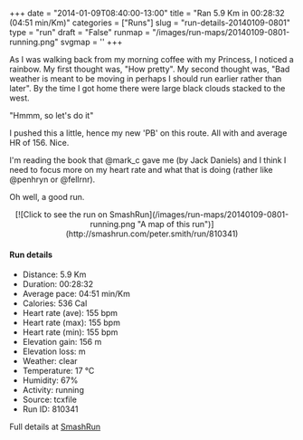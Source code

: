 +++
date = "2014-01-09T08:40:00-13:00"
title = "Ran 5.9 Km in 00:28:32 (04:51 min/Km)"
categories = ["Runs"]
slug = "run-details-20140109-0801"
type = "run"
draft = "False"
runmap = "/images/run-maps/20140109-0801-running.png"
svgmap = '<polyline points="93 48, 100 38, 100 33, 88 30, 67 36, 39 59, 38 59, 34 61, 11 69, 7 70, 1 66, 0 64, 11 56, 14 55, 19 51, 24 48, 49 32, 53 33, 64 38, 67 36, 87 30, 100 31, 100 34, 97 43">'
+++

As I was walking back from my morning coffee with my Princess, I noticed a rainbow. My first thought was, "How pretty".  My second thought was, "Bad weather is meant to be moving in perhaps I should run earlier rather than later". By the time I got home there were large black clouds stacked to the west. 

"Hmmm, so let's do it"

I pushed this a little, hence my new 'PB' on this route. All with and average HR of 156. Nice. 

I'm reading the book that @mark_c gave me (by Jack Daniels) and I think I need to focus more on my heart rate and what that is doing (rather like @penhryn or @fellrnr). 

Oh well, a good run. 



<!--more-->

<center>
[![Click to see the run on SmashRun](/images/run-maps/20140109-0801-running.png "A map of this run")](http://smashrun.com/peter.smith/run/810341)
</center>

#### Run details

* Distance: 5.9 Km
* Duration: 00:28:32
* Average pace: 04:51 min/Km
* Calories: 536 Cal
* Heart rate (ave): 155 bpm
* Heart rate (max): 155 bpm
* Heart rate (min): 155 bpm
* Elevation gain: 156 m
* Elevation loss:  m
* Weather: clear
* Temperature: 17 &deg;C
* Humidity: 67%
* Activity: running
* Source: tcxfile
* Run ID: 810341

Full details at [SmashRun](http://smashrun.com/peter.smith/run/810341)